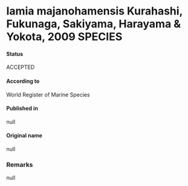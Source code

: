 # Iamia majanohamensis Kurahashi, Fukunaga, Sakiyama, Harayama & Yokota, 2009 SPECIES

#### Status
ACCEPTED

#### According to
World Register of Marine Species

#### Published in
null

#### Original name
null

### Remarks
null